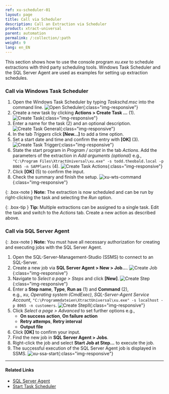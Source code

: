 ```yaml
---
ref: xu-scheduler-01
layout: page
title: Call via Scheduler
description: Call an Extraction via Scheduler
product: xtract-universal
parent: automation
permalink: /:collection/:path
weight: 9
lang: en_EN
---
```


This section shows how to use the console program *xu.exe* to schedule extractions with third party scheduling tools.
Windows Task Scheduler and the SQL Server Agent are used as examples for setting up extraction schedules.

### Call via Windows Task Scheduler

1. Open the Windows Task Scheduler by typing *Taskschd.msc* into the command line.
![Open Scheduler](/img/content/xu/automation/open_scheduler.png){:class="img-responsive"}
2. Create a new task by clicking **Actions > Create Task ...** (1).
![Create Task](/img/content/xu/automation/create_task.png){:class="img-responsive"}
3. Enter a name for the task (2) and an optional description.
![Create Task General](/img/content/xu/automation/create_task_general.png){:class="img-responsive"}
4. In the tab *Triggers* click **[New...]** to add a time option.
5. Set a start date and time and confirm the entry with **[OK]** (3).
![Create Task Trigger](/img/content/xu/automation/create_task_trigger.png){:class="img-responsive"}
6. State the start program in *Program / script* in the tab *Actions*. Add the parameters of the extraction in *Add arguments (optional)* e.g., `"C:\Program Files\XtractUniversal\xu.exe" -s todd.theobald.local -p 8065 -n SAPPlants` (4).
![Create Task Actions](/img/content/xu/automation/create_task_actions.png){:class="img-responsive"}
7. Click **[OK]** (5) to confirm the input.
8. Check the summary and finish the setup.
![xu-wts-command](/img/content/xu/automation/task_run.jpg){:class="img-responsive"}

{: .box-note }
**Note:** The extraction is now scheduled and can be run by right-clicking the task and selecting the *Run* option. 

{: .box-tip }
**Tip:** Multiple extractions can be assigned to a single task. Edit the task and switch to the *Actions* tab. Create a new action as described above.


### Call via SQL Server Agent

{: .box-note }
**Note:** You must have all necessary authorization for creating and executing jobs with the SQL Server Agent.   

1. Open the SQL-Server-Management-Studio (SSMS) to connect to an SQL-Server.
2. Create a new job via **SQL Server Agent > New > Job...**. 
![Create Job](/img/content/xu/automation/create_job.png){:class="img-responsive"}
3. Navigate to *Select a page > Steps* and click **[New]**.
![Create Step](/img/content/xu/automation/create_step.png){:class="img-responsive"}
4. Enter a **Step name**, **Type**, **Run as** (1) and **Command** (2), <br> e.g., *xu*, *Operating system (CmdExec)*, *SQL-Server-Agent Service Account*, `"C:\Programmdateien\XtractUniversal\xu.exe" -s localhost -p 8065 -n customers`.
![Create StepII](/img/content/xu/automation/xu_sql_server_agent_job_step.png){:class="img-responsive"}
5. Click *Select a page > Advanced* to set further options e.g.,
	- **On success action**, **On failure action**
	- **Retry attemps**, **Retry interval**
	- **Output file**
6. Click **[OK]** to confirm your input.
7. Find the new job in **SQL Server Agent > Jobs**. 
8. Right-click the job and select **Start Job at Step...** to execute the job. 
9. The successful execution of the SQL Server Agent job is displayed in SSMS.
![xu-ssa-start](/img/content/xu/automation/xu_sql_server_agent_job_start.png){:class="img-responsive"}

****
#### Related Links
- [SQL Server Agent](https://docs.microsoft.com/en-us/sql/ssms/agent/sql-server-agent?view=sql-server-ver15)
- [Start Task Scheduler](http://technet.microsoft.com/en-us/library/cc721931.aspx)